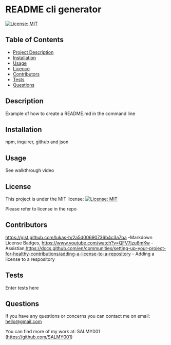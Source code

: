 # README cli generator

[![License: MIT](https://img.shields.io/badge/License-MIT-yellow.svg)](https://opensource.org/licenses/MIT)

## Table of Contents

- [Project Description](#Description)
- [Installation](#Installation)
- [Usage](#Usage)
- [Licence](#License)
- [Contributors](#Contributing)
- [Tests](#Tests)
- [Questions](#Questions)

## Description

Example of how to create a README.md in the command line

## Installation

npm, inquirer, github and json

## Usage

See walkthrough video

## License

This project is under the MIT license:
[![License: MIT](https://img.shields.io/badge/License-MIT-yellow.svg)](https://opensource.org/licenses/MIT)

Please refer to license in the repo

## Contributors

https://gist.github.com/lukas-h/2a5d00690736b4c3a7ba -Markdown License Badges, https://www.youtube.com/watch?v=QFV7jzu8mKw - Assistian,https://docs.github.com/en/communities/setting-up-your-project-for-healthy-contributions/adding-a-license-to-a-repository - Adding a license to a respository

## Tests

Enter tests here

## Questions

If you have any questions or concerns you can contact me on email: hello@gmail.com

You can find more of my work at: SALMY001 (https://github.com/SALMY001)
